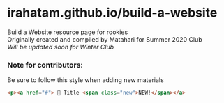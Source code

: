 # irahatam.github.io/build-a-website
Build a Website resource page for rookies <br>
Originally created and compiled by Matahari for Summer 2020 Club <br>
*Will be updated soon for Winter Club*

### Note for contributors:
Be sure to follow this style when adding new materials
```html
<p><a href="#"> 🍍 Title <span class="new">NEW!</span></a>
```
